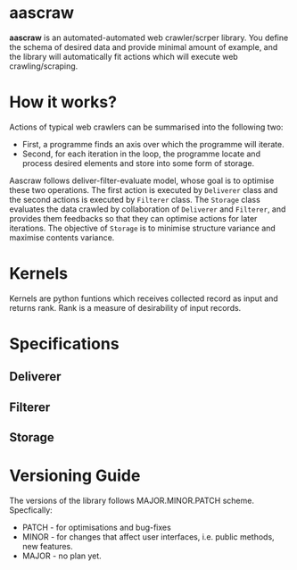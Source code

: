 # aascraw

**aascraw** is an automated-automated web crawler/scrper library. You define the schema of desired data and provide minimal amount of example, and the library will automatically fit actions which will execute web crawling/scraping.

# How it works?

Actions of typical web crawlers can be summarised into the following two:
- First, a programme finds an axis over which the programme will iterate.
- Second, for each iteration in the loop, the programme locate and process desired elements and store into some form of storage.

Aascraw follows deliver-filter-evaluate model, whose goal is to optimise these two operations. The first action is executed by `Deliverer` class and the second actions is executed by `Filterer` class. The `Storage` class evaluates the data crawled by collaboration of `Deliverer` and `Filterer`, and provides them feedbacks so that they can optimise actions for later iterations. The objective of `Storage` is to minimise structure variance and maximise contents variance.

# Kernels
Kernels are python funtions which receives collected record as input and returns rank. Rank is a measure of desirability of input records.

# Specifications
## Deliverer
## Filterer
## Storage

# Versioning Guide
The versions of the library follows MAJOR.MINOR.PATCH scheme. Specfically:

- PATCH - for optimisations and bug-fixes
- MINOR - for changes that affect user interfaces, i.e. public methods, new features.
- MAJOR - no plan yet.